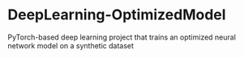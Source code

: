 # DeepLearning-OptimizedModel
PyTorch-based deep learning project that trains an optimized neural network model on a synthetic dataset

